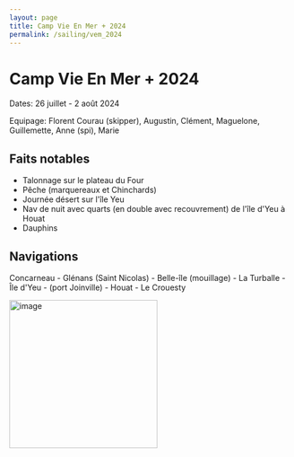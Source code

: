 ```yaml
---
layout: page
title: Camp Vie En Mer + 2024
permalink: /sailing/vem_2024
---
```


# Camp Vie En Mer + 2024

Dates: 26 juillet - 2 août 2024

Equipage: Florent Courau (skipper), Augustin, Clément, Maguelone, Guillemette, Anne (spi), Marie

## Faits notables

- Talonnage sur le plateau du Four
- Pêche (marquereaux et Chinchards)
- Journée désert sur l'île Yeu
- Nav de nuit avec quarts (en double avec recouvrement) de l'île d'Yeu à Houat
- Dauphins

## Navigations

Concarneau - Glénans (Saint Nicolas) - Belle-île (mouillage) - La Turballe - Île d'Yeu - (port Joinville) - Houat - Le Crouesty 

<img width="264" alt="image" src="https://github.com/user-attachments/assets/9acd0574-5909-4405-8bb2-911f594f8e62">
